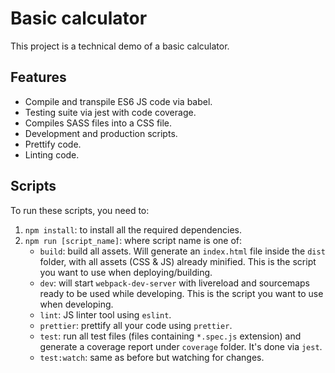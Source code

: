 # Basic calculator

This project is a technical demo of a basic calculator.

## Features

- Compile and transpile ES6 JS code via babel.
- Testing suite via jest with code coverage.
- Compiles SASS files into a CSS file.
- Development and production scripts.
- Prettify code.
- Linting code.

## Scripts

To run these scripts, you need to:
1. `npm install`: to install all the required dependencies.
1. `npm run [script_name]`: where script name is one of:
    - `build`: build all assets. Will generate an `index.html` file inside the `dist` folder, with all assets (CSS & JS) already minified. This is the script you want to use when deploying/building.
    - `dev`: will start `webpack-dev-server` with livereload and sourcemaps ready to be used while developing. This is the script you want to use when developing.
    - `lint`: JS linter tool using `eslint`.
    - `prettier`: prettify all your code using `prettier`.
    - `test`: run all test files (files containing `*.spec.js` extension) and generate a coverage report under `coverage` folder. It's done via `jest`.
    - `test:watch`: same as before but watching for changes.
